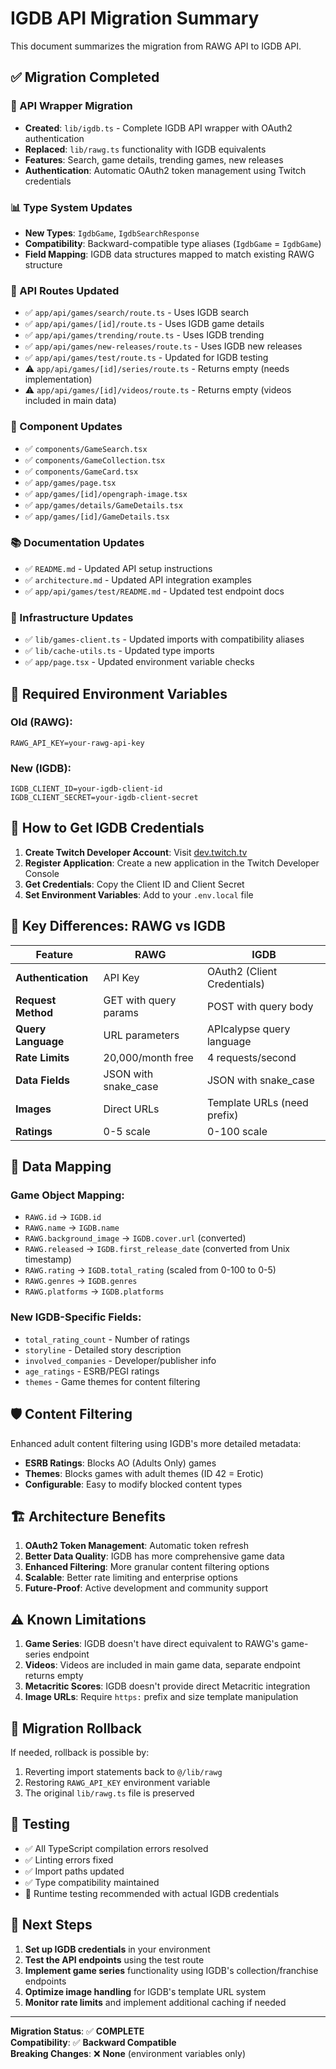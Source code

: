 # IGDB API Migration Summary

This document summarizes the migration from RAWG API to IGDB API.

## ✅ Migration Completed

### 🔄 API Wrapper Migration
- **Created**: `lib/igdb.ts` - Complete IGDB API wrapper with OAuth2 authentication
- **Replaced**: `lib/rawg.ts` functionality with IGDB equivalents
- **Features**: Search, game details, trending games, new releases
- **Authentication**: Automatic OAuth2 token management using Twitch credentials

### 📊 Type System Updates
- **New Types**: `IgdbGame`, `IgdbSearchResponse` 
- **Compatibility**: Backward-compatible type aliases (`IgdbGame` = `IgdbGame`)
- **Field Mapping**: IGDB data structures mapped to match existing RAWG structure

### 🔌 API Routes Updated
- ✅ `app/api/games/search/route.ts` - Uses IGDB search
- ✅ `app/api/games/[id]/route.ts` - Uses IGDB game details
- ✅ `app/api/games/trending/route.ts` - Uses IGDB trending
- ✅ `app/api/games/new-releases/route.ts` - Uses IGDB new releases
- ✅ `app/api/games/test/route.ts` - Updated for IGDB testing
- ⚠️ `app/api/games/[id]/series/route.ts` - Returns empty (needs implementation)
- ⚠️ `app/api/games/[id]/videos/route.ts` - Returns empty (videos included in main data)

### 🎨 Component Updates
- ✅ `components/GameSearch.tsx`
- ✅ `components/GameCollection.tsx`
- ✅ `components/GameCard.tsx`
- ✅ `app/games/page.tsx`
- ✅ `app/games/[id]/opengraph-image.tsx`
- ✅ `app/games/details/GameDetails.tsx`
- ✅ `app/games/[id]/GameDetails.tsx`

### 📚 Documentation Updates
- ✅ `README.md` - Updated API setup instructions
- ✅ `architecture.md` - Updated API integration examples
- ✅ `app/api/games/test/README.md` - Updated test endpoint docs

### 🔧 Infrastructure Updates
- ✅ `lib/games-client.ts` - Updated imports with compatibility aliases
- ✅ `lib/cache-utils.ts` - Updated type imports
- ✅ `app/page.tsx` - Updated environment variable checks

## 🔑 Required Environment Variables

### Old (RAWG):
```env
RAWG_API_KEY=your-rawg-api-key
```

### New (IGDB):
```env
IGDB_CLIENT_ID=your-igdb-client-id
IGDB_CLIENT_SECRET=your-igdb-client-secret
```

## 🚀 How to Get IGDB Credentials

1. **Create Twitch Developer Account**: Visit [dev.twitch.tv](https://dev.twitch.tv)
2. **Register Application**: Create a new application in the Twitch Developer Console
3. **Get Credentials**: Copy the Client ID and Client Secret
4. **Set Environment Variables**: Add to your `.env.local` file

## 🔄 Key Differences: RAWG vs IGDB

| Feature | RAWG | IGDB |
|---------|------|------|
| **Authentication** | API Key | OAuth2 (Client Credentials) |
| **Request Method** | GET with query params | POST with query body |
| **Query Language** | URL parameters | APIcalypse query language |
| **Rate Limits** | 20,000/month free | 4 requests/second |
| **Data Fields** | JSON with snake_case | JSON with snake_case |
| **Images** | Direct URLs | Template URLs (need prefix) |
| **Ratings** | 0-5 scale | 0-100 scale |

## 🎯 Data Mapping

### Game Object Mapping:
- `RAWG.id` → `IGDB.id`
- `RAWG.name` → `IGDB.name`
- `RAWG.background_image` → `IGDB.cover.url` (converted)
- `RAWG.released` → `IGDB.first_release_date` (converted from Unix timestamp)
- `RAWG.rating` → `IGDB.total_rating` (scaled from 0-100 to 0-5)
- `RAWG.genres` → `IGDB.genres`
- `RAWG.platforms` → `IGDB.platforms`

### New IGDB-Specific Fields:
- `total_rating_count` - Number of ratings
- `storyline` - Detailed story description
- `involved_companies` - Developer/publisher info
- `age_ratings` - ESRB/PEGI ratings
- `themes` - Game themes for content filtering

## 🛡️ Content Filtering

Enhanced adult content filtering using IGDB's more detailed metadata:
- **ESRB Ratings**: Blocks AO (Adults Only) games
- **Themes**: Blocks games with adult themes (ID 42 = Erotic)
- **Configurable**: Easy to modify blocked content types

## 🏗️ Architecture Benefits

1. **OAuth2 Token Management**: Automatic token refresh
2. **Better Data Quality**: IGDB has more comprehensive game data
3. **Enhanced Filtering**: More granular content filtering options
4. **Scalable**: Better rate limiting and enterprise options
5. **Future-Proof**: Active development and community support

## ⚠️ Known Limitations

1. **Game Series**: IGDB doesn't have direct equivalent to RAWG's game-series endpoint
2. **Videos**: Videos are included in main game data, separate endpoint returns empty
3. **Metacritic Scores**: IGDB doesn't provide direct Metacritic integration
4. **Image URLs**: Require `https:` prefix and size template manipulation

## 🔄 Migration Rollback

If needed, rollback is possible by:
1. Reverting import statements back to `@/lib/rawg`
2. Restoring `RAWG_API_KEY` environment variable
3. The original `lib/rawg.ts` file is preserved

## 🧪 Testing

- ✅ All TypeScript compilation errors resolved
- ✅ Linting errors fixed
- ✅ Import paths updated
- ✅ Type compatibility maintained
- 🔄 Runtime testing recommended with actual IGDB credentials

## 📝 Next Steps

1. **Set up IGDB credentials** in your environment
2. **Test the API endpoints** using the test route
3. **Implement game series** functionality using IGDB's collection/franchise endpoints
4. **Optimize image handling** for IGDB's template URL system
5. **Monitor rate limits** and implement additional caching if needed

---

**Migration Status**: ✅ **COMPLETE**  
**Compatibility**: ✅ **Backward Compatible**  
**Breaking Changes**: ❌ **None** (environment variables only)